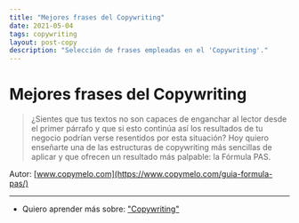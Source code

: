 ```yaml
---
title: "Mejores frases del Copywriting"
date: 2021-05-04
tags: copywriting
layout: post-copy
description: "Selección de frases empleadas en el 'Copywriting'."
---
```


# Mejores frases del Copywriting

> ¿Sientes que tus textos no son capaces de enganchar al lector desde el primer párrafo y que si esto continúa así los resultados de tu negocio podrían verse resentidos por esta situación? Hoy quiero enseñarte una de las estructuras de copywriting más sencillas de aplicar y que ofrecen un resultado más palpable: la Fórmula PAS.

Autor: [www.copymelo.com](https://www.copymelo.com/guia-formula-pas/)

***

- Quiero aprender más sobre: ["Copywriting"](../00/copywriting)
